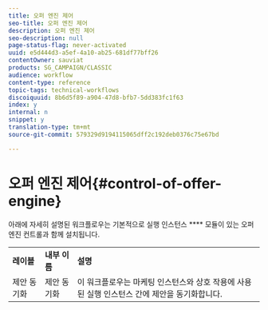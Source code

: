 ```yaml
---
title: 오퍼 엔진 제어
seo-title: 오퍼 엔진 제어
description: 오퍼 엔진 제어
seo-description: null
page-status-flag: never-activated
uuid: e5d444d3-a5ef-4a10-ab25-681df77bff26
contentOwner: sauviat
products: SG_CAMPAIGN/CLASSIC
audience: workflow
content-type: reference
topic-tags: technical-workflows
discoiquuid: 8b6d5f89-a904-47d8-bfb7-5dd383fc1f63
index: y
internal: n
snippet: y
translation-type: tm+mt
source-git-commit: 579329d9194115065dff2c192deb0376c75e67bd

---
```



# 오퍼 엔진 제어{#control-of-offer-engine}

아래에 자세히 설명된 워크플로우는 기본적으로 실행 인스턴스 **** 모듈이 있는 오퍼 엔진 컨트롤과 함께 설치됩니다.

<table> 
 <tbody> 
  <tr> 
   <td> <strong>레이블</strong><br /> </td> 
   <td> <strong>내부 이름</strong><br /> </td> 
   <td> <strong>설명</strong><br /> </td> 
  </tr> 
  <tr> 
   <td> <span class="uicontrol">제안 동기화</span><br /> </td> 
   <td> <span class="uicontrol">제안</span> 동기화 <br /> </td> 
   <td> 이 워크플로우는 마케팅 인스턴스와 상호 작용에 사용된 실행 인스턴스 간에 제안을 동기화합니다.<br /> </td> 
  </tr> 
 </tbody> 
</table>

